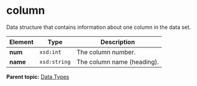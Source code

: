 # column

Data structure that contains information about one column in the data set.

|Element|Type|Description|
|-------|----|-----------|
|**num** |`xsd:int` | The column number. |
|**name** |`xsd:string` | The column name \(heading\). |

**Parent topic:** [Data Types](../data_types/c_data_types.md)

